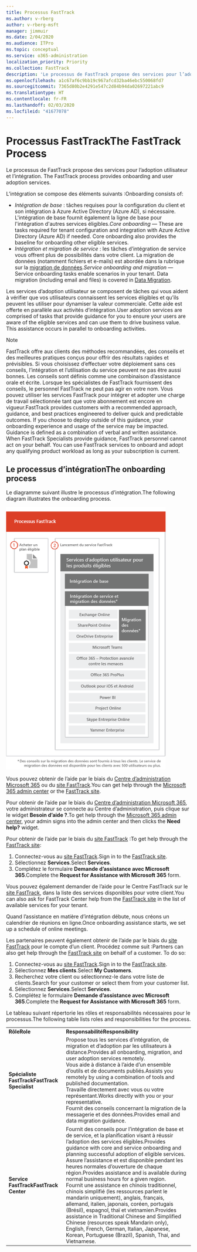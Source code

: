 ```yaml
---
title: Processus FastTrack
ms.author: v-rberg
author: v-rberg-msft
manager: jimmuir
ms.date: 2/04/2020
ms.audience: ITPro
ms.topic: conceptual
ms.service: o365-administration
localization_priority: Priority
ms.collection: FastTrack
description: 'Le processus de FastTrack propose des services pour l’adoption utilisateur et l’intégration. '
ms.openlocfilehash: a1c67af6c9bb19c967afcd32ba46ebc550068fd7
ms.sourcegitcommit: 7365d80b2e4291e547c2d84b94da02697221abc9
ms.translationtype: HT
ms.contentlocale: fr-FR
ms.lasthandoff: 02/03/2020
ms.locfileid: "41677078"
---
```

# <a name="the-fasttrack-process"></a><span data-ttu-id="43f87-103">Processus FastTrack</span><span class="sxs-lookup"><span data-stu-id="43f87-103">The FastTrack Process</span></span>

<span data-ttu-id="43f87-104">Le processus de FastTrack propose des services pour l’adoption utilisateur et l’intégration. </span><span class="sxs-lookup"><span data-stu-id="43f87-104">The FastTrack process provides onboarding and user adoption services.</span></span> 
  
<span data-ttu-id="43f87-105">L’intégration se compose des éléments suivants :</span><span class="sxs-lookup"><span data-stu-id="43f87-105">Onboarding consists of:</span></span>
  
- <span data-ttu-id="43f87-p101">*Intégration de base* : tâches requises pour la configuration du client et son intégration à Azure Active Directory (Azure AD), si nécessaire. L'intégration de base fournit également la ligne de base pour l'intégration d'autres services éligibles.</span><span class="sxs-lookup"><span data-stu-id="43f87-p101">*Core onboarding* — These are tasks required for tenant configuration and integration with Azure Active Directory (Azure AD) if needed. Core onboarding also provides the baseline for onboarding other eligible services.</span></span> 
- <span data-ttu-id="43f87-p102">*Intégration et migration de service* : les tâches d’intégration de service vous offrent plus de possibilités dans votre client. La migration de données (notamment fichiers et e-mails) est abordée dans la rubrique sur la [migration de données](O365-data-migration.md).</span><span class="sxs-lookup"><span data-stu-id="43f87-p102">*Service onboarding and migration* — Service onboarding tasks enable scenarios in your tenant. Data migration (including email and files) is covered in [Data Migration](O365-data-migration.md).</span></span> 
    
<span data-ttu-id="43f87-p103">Les services d’adoption utilisateur se composent de tâches qui vous aident à vérifier que vos utilisateurs connaissent les services éligibles et qu’ils peuvent les utiliser pour dynamiser la valeur commerciale. Cette aide est offerte en parallèle aux activités d’intégration.</span><span class="sxs-lookup"><span data-stu-id="43f87-p103">User adoption services are comprised of tasks that provide guidance for you to ensure your users are aware of the eligible services and can use them to drive business value. This assistance occurs in parallel to onboarding activities.</span></span>
  
> [!NOTE]
> <span data-ttu-id="43f87-p104">FastTrack offre aux clients des méthodes recommandées, des conseils et des meilleures pratiques conçus pour offrir des résultats rapides et prévisibles. Si vous choisissez d’effectuer votre déploiement sans ces conseils, l’intégration et l’utilisation du service peuvent ne pas être aussi bonnes. Les conseils sont définis comme une combinaison d’assistance orale et écrite. Lorsque les spécialistes de FastTrack fournissent des conseils, le personnel FastTrack ne peut pas agir en votre nom. Vous pouvez utiliser les services FastTrack pour intégrer et adopter une charge de travail sélectionnée tant que votre abonnement est encore en vigueur.</span><span class="sxs-lookup"><span data-stu-id="43f87-p104">FastTrack provides customers with a recommended approach, guidance, and best practices engineered to deliver quick and predictable outcomes. If you choose to deploy outside of this guidance, your onboarding experience and usage of the service may be impacted. Guidance is defined as a combination of verbal and written assistance. When FastTrack Specialists provide guidance, FastTrack personnel cannot act on your behalf. You can use FastTrack services to onboard and adopt any qualifying product workload as long as your subscription is current.</span></span> 
  
## <a name="the-onboarding-process"></a><span data-ttu-id="43f87-117">Le processus d’intégration</span><span class="sxs-lookup"><span data-stu-id="43f87-117">The onboarding process</span></span>

<span data-ttu-id="43f87-118">Le diagramme suivant illustre le processus d’intégration.</span><span class="sxs-lookup"><span data-stu-id="43f87-118">The following diagram illustrates the onboarding process.</span></span>
  
![Chronologie pour l’utilisation du service d’intégration](media/O365-Onboarding-Timeline.png)
  
<span data-ttu-id="43f87-120">Vous pouvez obtenir de l’aide par le biais du [Centre d’administration Microsoft 365](https://go.microsoft.com/fwlink/?linkid=2032704) ou du [site FastTrack](https://go.microsoft.com/fwlink/?linkid=780698).</span><span class="sxs-lookup"><span data-stu-id="43f87-120">You can get help through the [Microsoft 365 admin center](https://go.microsoft.com/fwlink/?linkid=2032704) or the [FastTrack site](https://go.microsoft.com/fwlink/?linkid=780698).</span></span> 

<span data-ttu-id="43f87-121">Pour obtenir de l’aide par le biais du [Centre d’administration Microsoft 365](https://go.microsoft.com/fwlink/?linkid=2032704), votre administrateur se connecte au Centre d’administration, puis clique sur le widget **Besoin d’aide ?**.</span><span class="sxs-lookup"><span data-stu-id="43f87-121">To get help through the [Microsoft 365 admin center](https://go.microsoft.com/fwlink/?linkid=2032704), your admin signs into the admin center and then clicks the **Need help?** widget.</span></span> 

<span data-ttu-id="43f87-122">Pour obtenir de l’aide par le biais du [site FastTrack](https://go.microsoft.com/fwlink/?linkid=780698) :</span><span class="sxs-lookup"><span data-stu-id="43f87-122">To get help through the [FastTrack site](https://go.microsoft.com/fwlink/?linkid=780698):</span></span> 
1.  <span data-ttu-id="43f87-123">Connectez-vous au [site FastTrack](https://go.microsoft.com/fwlink/?linkid=780698).</span><span class="sxs-lookup"><span data-stu-id="43f87-123">Sign in to the [FastTrack site](https://go.microsoft.com/fwlink/?linkid=780698).</span></span> 
2.  <span data-ttu-id="43f87-124">Sélectionnez **Services**.</span><span class="sxs-lookup"><span data-stu-id="43f87-124">Select **Services**.</span></span>
3.  <span data-ttu-id="43f87-125">Complétez le formulaire **Demande d’assistance avec Microsoft 365**.</span><span class="sxs-lookup"><span data-stu-id="43f87-125">Complete the **Request for Assistance with Microsoft 365** form.</span></span> 
  
 <span data-ttu-id="43f87-126">Vous pouvez également demander de l’aide pour le Centre FastTrack sur le [site FastTrack](https://go.microsoft.com/fwlink/?linkid=780698), dans la liste des services disponibles pour votre client.</span><span class="sxs-lookup"><span data-stu-id="43f87-126">You can also ask for FastTrack Center help from the [FastTrack site](https://go.microsoft.com/fwlink/?linkid=780698) in the list of available services for your tenant.</span></span> 
    
 <span data-ttu-id="43f87-127">Quand l’assistance en matière d’intégration débute, nous créons un calendrier de réunions en ligne.</span><span class="sxs-lookup"><span data-stu-id="43f87-127">Once onboarding assistance starts, we set up a schedule of online meetings.</span></span>
    
<span data-ttu-id="43f87-p105">Les partenaires peuvent également obtenir de l’aide par le biais du [site FastTrack](https://go.microsoft.com/fwlink/?linkid=780698) pour le compte d’un client. Procédez comme suit :</span><span class="sxs-lookup"><span data-stu-id="43f87-p105">Partners can also get help through the [FastTrack site](https://go.microsoft.com/fwlink/?linkid=780698) on behalf of a customer. To do so:</span></span>
1.  <span data-ttu-id="43f87-130">Connectez-vous au [site FastTrack](https://go.microsoft.com/fwlink/?linkid=780698).</span><span class="sxs-lookup"><span data-stu-id="43f87-130">Sign in to the [FastTrack site](https://go.microsoft.com/fwlink/?linkid=780698).</span></span> 
2.  <span data-ttu-id="43f87-131">Sélectionnez **Mes clients**.</span><span class="sxs-lookup"><span data-stu-id="43f87-131">Select **My Customers**.</span></span>
3.  <span data-ttu-id="43f87-132">Recherchez votre client ou sélectionnez-le dans votre liste de clients.</span><span class="sxs-lookup"><span data-stu-id="43f87-132">Search for your customer or select them from your customer list.</span></span>
4.  <span data-ttu-id="43f87-133">Sélectionnez **Services**.</span><span class="sxs-lookup"><span data-stu-id="43f87-133">Select **Services**.</span></span>
5.  <span data-ttu-id="43f87-134">Complétez le formulaire **Demande d’assistance avec Microsoft 365**.</span><span class="sxs-lookup"><span data-stu-id="43f87-134">Complete the **Request for Assistance with Microsoft 365** form.</span></span> 

<span data-ttu-id="43f87-135">Le tableau suivant répertorie les rôles et responsabilités nécessaires pour le processus.</span><span class="sxs-lookup"><span data-stu-id="43f87-135">The following table lists roles and responsibilities for the process.</span></span>
    
|||
|:-----|:-----|
|<span data-ttu-id="43f87-136">**Rôle**</span><span class="sxs-lookup"><span data-stu-id="43f87-136">**Role**</span></span> <br/> |<span data-ttu-id="43f87-137">**Responsabilité**</span><span class="sxs-lookup"><span data-stu-id="43f87-137">**Responsibility**</span></span> <br/> |
|<span data-ttu-id="43f87-138">**Spécialiste FastTrack**</span><span class="sxs-lookup"><span data-stu-id="43f87-138">**FastTrack Specialist**</span></span> <br/> |<span data-ttu-id="43f87-139">Propose tous les services d’intégration, de migration et d’adoption par les utilisateurs à distance.</span><span class="sxs-lookup"><span data-stu-id="43f87-139">Provides all onboarding, migration, and user adoption services remotely.</span></span>  <br/> <span data-ttu-id="43f87-140">Vous aide à distance à l’aide d’un ensemble d’outils et de documents publiés.</span><span class="sxs-lookup"><span data-stu-id="43f87-140">Assists you remotely by using a combination of tools and published documentation.</span></span> <br/> <span data-ttu-id="43f87-141">Travaille directement avec vous ou votre représentant.</span><span class="sxs-lookup"><span data-stu-id="43f87-141">Works directly with you or your representative.</span></span> <br/> <span data-ttu-id="43f87-142">Fournit des conseils concernant la migration de la messagerie et des données.</span><span class="sxs-lookup"><span data-stu-id="43f87-142">Provides email and data migration guidance.</span></span>|
|<span data-ttu-id="43f87-143">**Service FastTrack**</span><span class="sxs-lookup"><span data-stu-id="43f87-143">**FastTrack Center**</span></span>  <br/> |<span data-ttu-id="43f87-144">Fournit des conseils pour l’intégration de base et de service, et la planification visant à réussir l’adoption des services éligibles.</span><span class="sxs-lookup"><span data-stu-id="43f87-144">Provides guidance with core and service onboarding and planning successful adoption of eligible services.</span></span>  <br/> <span data-ttu-id="43f87-145">Assure l’assistance et est disponible pendant les heures normales d’ouverture de chaque région.</span><span class="sxs-lookup"><span data-stu-id="43f87-145">Provides assistance and is available during normal business hours for a given region.</span></span> <br/> <span data-ttu-id="43f87-146">Fournit une assistance en chinois traditionnel, chinois simplifié (les ressources parlent le mandarin uniquement), anglais, français, allemand, italien, japonais, coréen, portugais (Brésil), espagnol, thaï et vietnamien.</span><span class="sxs-lookup"><span data-stu-id="43f87-146">Provides assistance in Traditional Chinese and Simplified Chinese (resources speak Mandarin only), English, French, German, Italian, Japanese, Korean, Portuguese (Brazil), Spanish, Thai, and Vietnamese.</span></span>|


  

